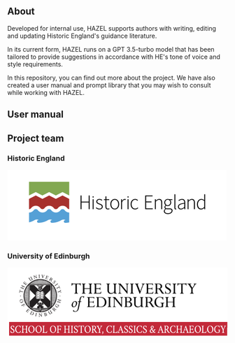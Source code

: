 ## About

Developed for internal use, HAZEL supports authors with writing, editing and updating Historic England's guidance literature. 

In its current form, HAZEL runs on a GPT 3.5-turbo model that has been tailored to provide suggestions in accordance with HE's tone of voice and style requirements. 

In this repository, you can find out more about the project. We have also created a user manual and prompt library that you may wish to consult while working with HAZEL. 

## User manual

## Project team


### Historic England
![HE Logo](/assets/images/HE.png)

### University of Edinburgh
![UoE Logo](/assets/images/UoE.png)


